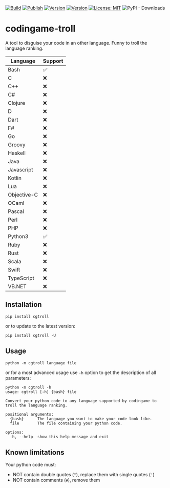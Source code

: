 [![Build](https://github.com/FrequentlyMissedDeadlines/cgtroll/actions/workflows/python-package.yml/badge.svg)](https://github.com/FrequentlyMissedDeadlines/cgtroll/actions/workflows/python-package.yml)
[![Publish](https://github.com/FrequentlyMissedDeadlines/cgtroll/actions/workflows/python-publish.yml/badge.svg)](https://github.com/FrequentlyMissedDeadlines/cgtroll/actions/workflows/python-publish.yml)
[![Version](https://img.shields.io/pypi/v/cgtroll)](https://pypi.org/project/cgtroll)
[![Version](https://img.shields.io/pypi/pyversions/cgtroll)](https://pypi.org/project/cgtroll)
[![License: MIT](https://img.shields.io/badge/License-MIT-yellow.svg)](https://opensource.org/licenses/MIT)
![PyPI - Downloads](https://img.shields.io/pypi/dm/cgtroll)
# codingame-troll
A tool to disguise your code in an other language. Funny to troll the language ranking.

| Language | Support |
|---|---|
| Bash | ✅ |
| C | ❌ |
| C++ | ❌ |
| C# | ❌ |
| Clojure | ❌ |
| D | ❌ |
| Dart | ❌ |
| F# | ❌ |
| Go | ❌ |
| Groovy | ❌ |
| Haskell | ❌ |
| Java | ❌ |
| Javascript | ❌ |
| Kotlin | ❌ |
| Lua | ❌ |
| Objective-C | ❌ |
| OCaml | ❌ |
| Pascal | ❌ |
| Perl | ❌ |
| PHP | ❌ |
| Python3 | ✅ |
| Ruby | ❌ |
| Rust | ❌ |
| Scala | ❌ |
| Swift | ❌ |
| TypeScript | ❌ |
| VB.NET | ❌ |

## Installation
```
pip install cgtroll
```
or to update to the latest version:
```
pip install cgtroll -U
```

## Usage

```
python -m cgtroll language file
```

or for a most advanced usage use `-h` option to get the description of all parameters:

```
python -m cgtroll -h
usage: cgtroll [-h] {bash} file

Convert your python code to any language supported by codingame to troll the language ranking.

positional arguments:
  {bash}      The language you want to make your code look like.
  file        The file containing your python code.

options:
  -h, --help  show this help message and exit
```

## Known limitations
Your python code must:
- NOT contain double quotes (`"`), replace them with single quotes (`'`)
- NOT contain comments (`#`), remove them